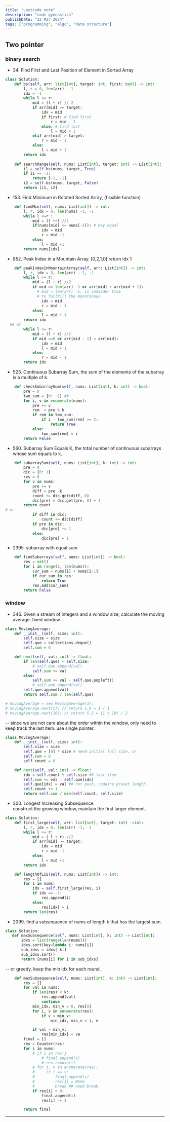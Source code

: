 ```yaml
---
title: "Leetcode note"
description: "code gymnastics"
publishDate: "22 Mar 2024"
tags: ["programming", "algo", "data structure"]
---
```



## Two pointer
### binary search 
- 34&#46; Find First and Last Position of Element in Sorted Array

```python
class Solution:
    def bs(self, arr: list[int], target: int, first: bool) -> int:
        l, r = 0, len(arr) - 1
        idx = -1
        while l <= r:
            mid = (l + r) // 2
            if arr[mid] == target:
                idx = mid
                if first: # find first
                    r = mid - 1
                else: # fird last
                    l = mid + 1
            elif arr[mid] > target:
                r = mid - 1
            else:
                l = mid + 1
        return idx
        
    def searchRange(self, nums: List[int], target: int) -> List[int]:
        i1 = self.bs(nums, target, True)
        if i1 == -1:
            return [-1, -1]
        i2 = self.bs(nums, target, False)
        return [i1, i2]
```
- 153&#46; Find Minimum in Rotated Sorted Array, (fissible function)
```python
    def findMin(self, nums: List[int]) -> int:
        l, r, idx = 0, len(nums) -1, -1
        while l <=r :
            mid = (l +r) //2
            if(nums[mid] <= nums[-1]): # may equal
                idx = mid
                r = mid -1
            else:
                l = mid +1
        return nums[idx]
```
- 852&#46; Peak Index in a Mountain Array. [0,2,1,0] return idx 1
```python
    def peakIndexInMountainArray(self, arr: List[int]) -> int:
        l, r, idx = 0, len(arr) - 1, -1
        while l <= r:
            mid = (l + r) //2
            if mid == len(arr) -1 or arr[mid] > arr[mid + 1]:
              # mid = len(arr) -1, is consider true
              # to fullfill the monotonous
                idx = mid
                r = mid - 1 
            else:
                l = mid + 1
        return idx
  ## or
        while l <= r:
            mid = (l + r) //2
            if mid ==0 or arr[mid - 1] < arr[mid]:
                idx = mid
                l = mid + 1 
            else:
                r = mid - 1
        return idx
```

- 523&#46; Continuous Subarray Sum, the sum of the elements of the subarray is a multiple of k.
```python
    def checkSubarraySum(self, nums: List[int], k: int) -> bool:
        pre = 0
        two_sum = {0: -1} ## 
        for i, v in enumerate(nums):
            pre += v
            rem  = pre % k
            if rem in two_sum:
                if i - two_sum[rem] >= 2:
                    return True
            else:
                two_sum[rem] = i
        return False
```

- 560&#46; Subarray Sum Equals K, the total number of continuous subarrays whose sum equals to k.
```python
    def subarraySum(self, nums: List[int], k: int) -> int:
        pre = 0
        dic = {0: 1}
        res = 0
        for v in nums:
            pre += v
            diff = pre -k
            count += dic.get(diff, 0)
            dic[pre] = dic.get(pre, 0) + 1
        return count
# or
            if diff in dic:
                count += dic[diff]
            if pre in dic:
                dic[pre] += 1
            else:
                dic[pre] = 1
```

- 2395&#46; subarray with equal sum
```python
    def findSubarrays(self, nums: List[int]) -> bool:
        res = set()
        for i in range(1, len(nums)):
            cur_sum = nums[i] + nums[i-1]
            if cur_sum in res:
                return True
            res.add(cur_sum)
        return False
```



### window 
- 346&#46; Given a stream of integers and a window size, calculate the moving average. fixed window
```python
class MovingAverage:
    def __init__(self, size: int):
        self.size = size
        self.que = collections.deque()
        self.sum = 0

    def next(self, val: int) -> float:
        if len(self.que) < self.size:
            # self.que.append(val)
            self.sum += val
        else:
            self.sum += val - self.que.popleft()
            # self.que.append(val)
        self.que.append(val)
        return self.sum / len(self.que)

# movingAverage = new MovingAverage(3);
# movingAverage.next(1); // return 1.0 = 1 / 1
# movingAverage.next(10); // return 5.5 = (1 + 10) / 2
```
-- since we are not care about the order within the window, only need to keep track the last item. use single pointer.

```python
class MovingAverage:
    def __init__(self, size: int):
        self.size = size
        self.que = [0] * size # need initial full size, or 
        self.sum = 0
        self.count = 0

    def next(self, val: int) -> float:
        idx = self.count % self.size ## last item 
        self.sum += val - self.que[idx]
        self.que[idx] = val ## not push, require preset length
        self.count += 1
        return self.sum / min(self.count, self.size)
```
- 300&#46; Longest Increasing Subsequence  
construct the growing window, maintain the first larger element.

```python
class Solution:
    def first_large(self, arr: list[int], target: int) ->int:
        l, r, idx = 0, len(arr) -1, -1
        while l <= r:
            mid = ( l + r) //2
            if arr[mid] >= target:
                idx = mid
                r = mid -1
            else:
                l = mid +1 
        return idx

    def lengthOfLIS(self, nums: List[int]) -> int:
        res = []
        for i in nums:
            idx = self.first_large(res, i)
            if idx == -1:
                res.append(i)
            else:
                res[idx] = i
        return len(res)
```

- 2099&#46; find a subsequence of nums
 of length k that has the largest sum.
 ```python
 class Solution:
    def maxSubsequence(self, nums: List[int], k: int) -> List[int]:
        idxs = list(range(len(nums)))
        idxs.sort(key=lambda i: nums[i])
        sub_idxs = idxs[-k:]
        sub_idxs.sort()
        return [nums[i] for i in sub_idxs]

```
-- or greedy, keep the min idx for each round.
```python
    def maxSubsequence(self, nums: List[int], k: int) -> List[int]:
        res = []
        for val in nums:
            if len(res) < k:
                res.append(val)
                continue
            min_idx, min_v = 0, res[0]
            for i, v in enumerate(res):
                if v < min_v:
                    min_idx, min_v = i, v

            if val > min_v:
                res[min_idx] = va
        final = []
        res = Counter(res)
        for i in nums:
            # if i in res:j
                # final.append(i)
                # res.remove(i)
            # for j, v in enumerate(res):
            #     if i == v:
            #         final.append(i)
            #         res[j] = None
            #         break ## need break
            if res[i] > 0:
                final.append(i)
                res[i] -= 1

        return final
```

---



